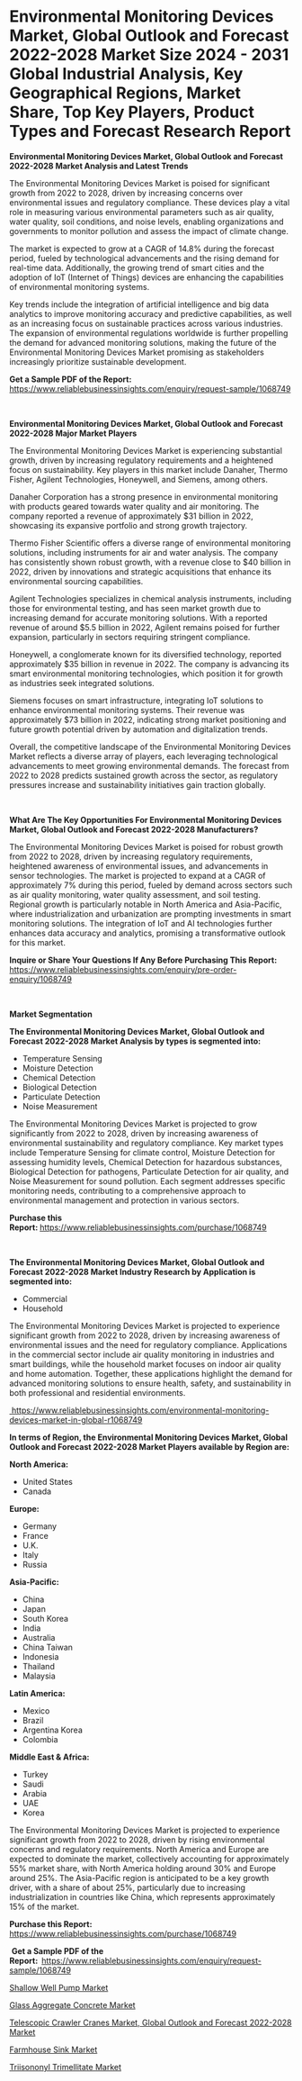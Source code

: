 <p><h1>Environmental Monitoring Devices Market, Global Outlook and Forecast 2022-2028 Market Size 2024 - 2031 Global Industrial Analysis, Key Geographical Regions, Market Share, Top Key Players, Product Types and Forecast Research Report</h1></p><p><strong>Environmental Monitoring Devices Market, Global Outlook and Forecast 2022-2028 Market Analysis and Latest Trends</strong></p>
<p><p>The Environmental Monitoring Devices Market is poised for significant growth from 2022 to 2028, driven by increasing concerns over environmental issues and regulatory compliance. These devices play a vital role in measuring various environmental parameters such as air quality, water quality, soil conditions, and noise levels, enabling organizations and governments to monitor pollution and assess the impact of climate change. </p><p>The market is expected to grow at a CAGR of 14.8% during the forecast period, fueled by technological advancements and the rising demand for real-time data. Additionally, the growing trend of smart cities and the adoption of IoT (Internet of Things) devices are enhancing the capabilities of environmental monitoring systems. </p><p>Key trends include the integration of artificial intelligence and big data analytics to improve monitoring accuracy and predictive capabilities, as well as an increasing focus on sustainable practices across various industries. The expansion of environmental regulations worldwide is further propelling the demand for advanced monitoring solutions, making the future of the Environmental Monitoring Devices Market promising as stakeholders increasingly prioritize sustainable development.</p></p>
<p><strong>Get a Sample PDF of the Report:&nbsp;</strong> <a href="https://www.reliablebusinessinsights.com/enquiry/request-sample/1068749">https://www.reliablebusinessinsights.com/enquiry/request-sample/1068749</a></p>
<p>&nbsp;</p>
<p><strong>Environmental Monitoring Devices Market, Global Outlook and Forecast 2022-2028 Major Market Players</strong></p>
<p><p>The Environmental Monitoring Devices Market is experiencing substantial growth, driven by increasing regulatory requirements and a heightened focus on sustainability. Key players in this market include Danaher, Thermo Fisher, Agilent Technologies, Honeywell, and Siemens, among others.</p><p>Danaher Corporation has a strong presence in environmental monitoring with products geared towards water quality and air monitoring. The company reported a revenue of approximately $31 billion in 2022, showcasing its expansive portfolio and strong growth trajectory.</p><p>Thermo Fisher Scientific offers a diverse range of environmental monitoring solutions, including instruments for air and water analysis. The company has consistently shown robust growth, with a revenue close to $40 billion in 2022, driven by innovations and strategic acquisitions that enhance its environmental sourcing capabilities.</p><p>Agilent Technologies specializes in chemical analysis instruments, including those for environmental testing, and has seen market growth due to increasing demand for accurate monitoring solutions. With a reported revenue of around $5.5 billion in 2022, Agilent remains poised for further expansion, particularly in sectors requiring stringent compliance.</p><p>Honeywell, a conglomerate known for its diversified technology, reported approximately $35 billion in revenue in 2022. The company is advancing its smart environmental monitoring technologies, which position it for growth as industries seek integrated solutions.</p><p>Siemens focuses on smart infrastructure, integrating IoT solutions to enhance environmental monitoring systems. Their revenue was approximately $73 billion in 2022, indicating strong market positioning and future growth potential driven by automation and digitalization trends.</p><p>Overall, the competitive landscape of the Environmental Monitoring Devices Market reflects a diverse array of players, each leveraging technological advancements to meet growing environmental demands. The forecast from 2022 to 2028 predicts sustained growth across the sector, as regulatory pressures increase and sustainability initiatives gain traction globally.</p></p>
<p>&nbsp;</p>
<p><strong>What Are The Key Opportunities For Environmental Monitoring Devices Market, Global Outlook and Forecast 2022-2028 Manufacturers?</strong></p>
<p><p>The Environmental Monitoring Devices Market is poised for robust growth from 2022 to 2028, driven by increasing regulatory requirements, heightened awareness of environmental issues, and advancements in sensor technologies. The market is projected to expand at a CAGR of approximately 7% during this period, fueled by demand across sectors such as air quality monitoring, water quality assessment, and soil testing. Regional growth is particularly notable in North America and Asia-Pacific, where industrialization and urbanization are prompting investments in smart monitoring solutions. The integration of IoT and AI technologies further enhances data accuracy and analytics, promising a transformative outlook for this market.</p></p>
<p><strong>Inquire or Share Your Questions If Any Before Purchasing This Report:</strong> <a href="https://www.reliablebusinessinsights.com/enquiry/pre-order-enquiry/1068749">https://www.reliablebusinessinsights.com/enquiry/pre-order-enquiry/1068749</a></p>
<p>&nbsp;</p>
<p><strong>Market Segmentation</strong></p>
<p><strong>The Environmental Monitoring Devices Market, Global Outlook and Forecast 2022-2028 Market Analysis by types is segmented into:</strong></p>
<p><ul><li>Temperature Sensing</li><li>Moisture Detection</li><li>Chemical Detection</li><li>Biological Detection</li><li>Particulate Detection</li><li>Noise Measurement</li></ul></p>
<p><p>The Environmental Monitoring Devices Market is projected to grow significantly from 2022 to 2028, driven by increasing awareness of environmental sustainability and regulatory compliance. Key market types include Temperature Sensing for climate control, Moisture Detection for assessing humidity levels, Chemical Detection for hazardous substances, Biological Detection for pathogens, Particulate Detection for air quality, and Noise Measurement for sound pollution. Each segment addresses specific monitoring needs, contributing to a comprehensive approach to environmental management and protection in various sectors.</p></p>
<p><strong>Purchase this Report:&nbsp;</strong><a href="https://www.reliablebusinessinsights.com/purchase/1068749">https://www.reliablebusinessinsights.com/purchase/1068749</a></p>
<p>&nbsp;</p>
<p><strong>The Environmental Monitoring Devices Market, Global Outlook and Forecast 2022-2028 Market Industry Research by Application is segmented into:</strong></p>
<p><ul><li>Commercial</li><li>Household</li></ul></p>
<p><p>The Environmental Monitoring Devices Market is projected to experience significant growth from 2022 to 2028, driven by increasing awareness of environmental issues and the need for regulatory compliance. Applications in the commercial sector include air quality monitoring in industries and smart buildings, while the household market focuses on indoor air quality and home automation. Together, these applications highlight the demand for advanced monitoring solutions to ensure health, safety, and sustainability in both professional and residential environments.</p></p>
<p><a href="https://www.reliablebusinessinsights.com/environmental-monitoring-devices-market-in-global-r1068749">&nbsp;https://www.reliablebusinessinsights.com/environmental-monitoring-devices-market-in-global-r1068749</a></p>
<p><strong>In terms of Region, the Environmental Monitoring Devices Market, Global Outlook and Forecast 2022-2028 Market Players available by Region are:</strong></p>
<p>
    <p> <strong> North America: </strong>
        <ul>
            <li>United States</li>
            <li>Canada</li>
        </ul>
        </p> 
    <p> <strong> Europe: </strong>
        <ul>
            <li>Germany</li>
            <li>France</li>
            <li>U.K.</li>
            <li>Italy</li>
            <li>Russia</li>
        </ul>
        </p> 
    <p> <strong> Asia-Pacific: </strong>
        <ul>
            <li>China</li>
            <li>Japan</li>
            <li>South Korea</li>
            <li>India</li>
            <li>Australia</li>
            <li>China Taiwan</li>
            <li>Indonesia</li>
            <li>Thailand</li>
            <li>Malaysia</li>
        </ul>
        </p> 
    <p> <strong> Latin America: </strong>
        <ul>
            <li>Mexico</li>
            <li>Brazil</li>
            <li>Argentina Korea</li>
            <li>Colombia</li>
        </ul>
        </p> 
    <p> <strong> Middle East & Africa: </strong>
        <ul>
            <li>Turkey</li>
            <li>Saudi</li>
            <li>Arabia</li>
            <li>UAE</li>
            <li>Korea</li>
        </ul>
    </p>
    </p>
<p><p>The Environmental Monitoring Devices Market is projected to experience significant growth from 2022 to 2028, driven by rising environmental concerns and regulatory requirements. North America and Europe are expected to dominate the market, collectively accounting for approximately 55% market share, with North America holding around 30% and Europe around 25%. The Asia-Pacific region is anticipated to be a key growth driver, with a share of about 25%, particularly due to increasing industrialization in countries like China, which represents approximately 15% of the market.</p></p>
<p><strong>Purchase this Report: </strong><a href="https://www.reliablebusinessinsights.com/purchase/1068749">https://www.reliablebusinessinsights.com/purchase/1068749</a></p>
<p>&nbsp;<strong>Get a Sample PDF of the Report:&nbsp;&nbsp;</strong><a href="https://www.reliablebusinessinsights.com/enquiry/request-sample/1068749">https://www.reliablebusinessinsights.com/enquiry/request-sample/1068749</a></p>
<p><strong></strong></p>
<p><p><a href="https://medium.com/@brennakessler/the-shallow-well-pump-market-has-witnessed-significant-growth-in-recent-years-and-this-trend-is-98d88f41381a">Shallow Well Pump Market</a></p><p><a href="https://issuu.com/reportprime-2/docs/glass-aggregate-concrete-market-siz_d86e717b5e2e46">Glass Aggregate Concrete Market</a></p><p><a href="https://github.com/JubayerMia832/Market-Research-Report-List-1/blob/main/telescopic-crawler-cranes-market-global-outlook-and-forecast-2022-2028-market.md">Telescopic Crawler Cranes Market, Global Outlook and Forecast 2022-2028 Market</a></p><p><a href="https://medium.com/@dan.murray5879/the-farmhouse-sink-market-report-analyzes-important-operational-and-performance-data-so-one-may-4449ed386b9c">Farmhouse Sink Market</a></p><p><a href="https://www.linkedin.com/pulse/triisononyl-trimellitate-market-global-regional-analysis-2024-stqwf?trackingId=UfRjy5yzRLO17hmsFJ6kNA%3D%3D">Triisononyl Trimellitate Market</a></p></p>